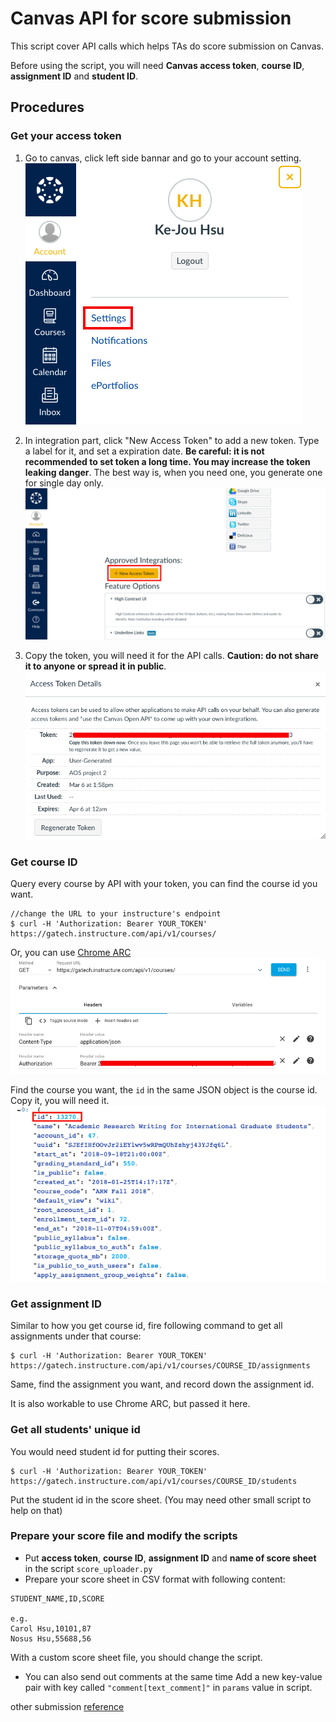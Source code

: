 # Canvas API for score submission

This script cover API calls which helps TAs do score submission on Canvas.

Before using the script, you will need **Canvas access token**, **course ID**, **assignment ID** and **student ID**.

## Procedures
### Get your access token

1. Go to canvas, click left side bannar and go to your account setting. 
![get_token_0][GetToken0]

2. In integration part, click "New Access Token" to add a new token. Type a label for it, and set a expiration date. **Be careful: it is not recommended to set token a long time. You may increase the token leaking danger**. The best way is, when you need one, you generate one for single day only.
![get_token_1][GetToken1]

3. Copy the token, you will need it for the API calls. **Caution: do not share it to anyone or spread it in public**.
![get_token_2][GetToken2]

### Get course ID

Query every course by API with your token, you can find the course id you want.

```
//change the URL to your instructure's endpoint
$ curl -H 'Authorization: Bearer YOUR_TOKEN' https://gatech.instructure.com/api/v1/courses/
```

Or, you can use [Chrome ARC](https://chrome.google.com/webstore/detail/advanced-rest-client/hgmloofddffdnphfgcellkdfbfbjeloo?hl=zh-TW)
![get_course_id_0][GetCourseId0]

Find the course you want, the `id` in the same JSON object is the course id. Copy it, you will need it.
![get_course_id_1][GetCourseId1]

### Get assignment ID

Similar to how you get course id, fire following command to get all assignments under that course:
```
$ curl -H 'Authorization: Bearer YOUR_TOKEN' https://gatech.instructure.com/api/v1/courses/COURSE_ID/assignments
```
Same, find the assignment you want, and record down the assignment id. 

It is also workable to use Chrome ARC, but passed it here.

### Get all students' unique id

You would need student id for putting their scores.
```
$ curl -H 'Authorization: Bearer YOUR_TOKEN' https://gatech.instructure.com/api/v1/courses/COURSE_ID/students
``` 
Put the student id in the score sheet. (You may need other small script to help on that)

### Prepare your score file and modify the scripts
- Put **access token**, **course ID**, **assignment ID** and **name of score sheet** in the script `score_uploader.py`
- Prepare your score sheet in CSV format with following content:
```
STUDENT_NAME,ID,SCORE

e.g.
Carol Hsu,10101,87
Nosus Hsu,55688,56
```
With a custom score sheet file, you should change the script.

- You can also send out comments at the same time 
Add a new key-value pair with key called `"comment[text_comment]"` in `params` value in script.

other submission [reference](https://canvas.instructure.com/doc/api/submissions.html#method.submissions_api.update)

[GetToken0]: https://github.com/carol-hsu/canvas_submission_api/blob/master/figs/get_token_0.png
[GetToken1]: https://github.com/carol-hsu/canvas_submission_api/blob/master/figs/get_token_1.png
[GetToken2]: https://github.com/carol-hsu/canvas_submission_api/blob/master/figs/get_token_2.png
[GetCourseId0]: https://github.com/carol-hsu/canvas_submission_api/blob/master/figs/get_course_id_0.png
[GetCourseId1]: https://github.com/carol-hsu/canvas_submission_api/blob/master/figs/get_course_id_1.png

